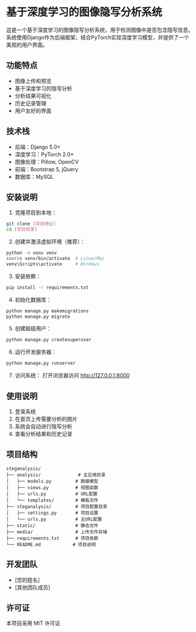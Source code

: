 # 基于深度学习的图像隐写分析系统

这是一个基于深度学习的图像隐写分析系统，用于检测图像中是否包含隐写信息。系统使用Django作为后端框架，结合PyTorch实现深度学习模型，并提供了一个美观的用户界面。

## 功能特点

- 图像上传和预览
- 基于深度学习的隐写分析
- 分析结果可视化
- 历史记录管理
- 用户友好的界面

## 技术栈

- 后端：Django 5.0+
- 深度学习：PyTorch 2.0+
- 图像处理：Pillow, OpenCV
- 前端：Bootstrap 5, jQuery
- 数据库：MySQL

## 安装说明

1. 克隆项目到本地：
```bash
git clone [项目地址]
cd [项目目录]
```

2. 创建并激活虚拟环境（推荐）：
```bash
python -m venv venv
source venv/bin/activate  # Linux/Mac
venv\Scripts\activate     # Windows
```

3. 安装依赖：
```bash
pip install -r requirements.txt
```

4. 初始化数据库：
```bash
python manage.py makemigrations
python manage.py migrate
```

5. 创建超级用户：
```bash
python manage.py createsuperuser
```

6. 运行开发服务器：
```bash
python manage.py runserver
```

7. 访问系统：
打开浏览器访问 http://127.0.0.1:8000

## 使用说明

1. 登录系统
2. 在首页上传需要分析的图片
3. 系统会自动进行隐写分析
4. 查看分析结果和历史记录

## 项目结构

```
steganalysis/
├── analysis/              # 主应用目录
│   ├── models.py         # 数据模型
│   ├── views.py          # 视图函数
│   ├── urls.py           # URL配置
│   └── templates/        # 模板文件
├── steganalysis/         # 项目配置目录
│   ├── settings.py       # 项目设置
│   └── urls.py           # 主URL配置
├── static/               # 静态文件
├── media/                # 上传文件存储
├── requirements.txt      # 项目依赖
└── README.md            # 项目说明
```

## 开发团队

- [您的姓名]
- [其他团队成员]

## 许可证

本项目采用 MIT 许可证 